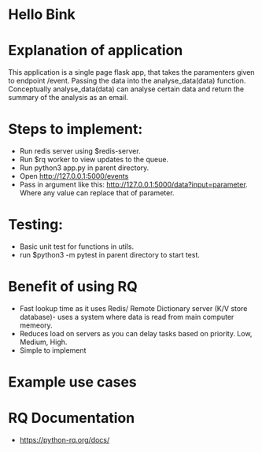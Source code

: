 # Hello Bink

# Explanation of application
This application is a single page flask app, that takes the paramenters given to endpoint /event. Passing the data into the  analyse_data(data) function. Conceptually analyse_data(data) can analyse certain data and return the summary of the analysis as an email.


# Steps to implement:
- Run redis server using $redis-server.
- Run $rq worker to view updates to the queue.
- Run python3 app.py in parent directory.
- Open http://127.0.0.1:5000/events
- Pass in argument like this: http://127.0.0.1:5000/data?input=parameter. Where any value can replace that of parameter.

# Testing:
- Basic unit test for functions in utils.
- run $python3 -m pytest in parent directory to start test.

# Benefit of using RQ
- Fast lookup time as it uses Redis/ Remote Dictionary server (K/V store database)- uses a system where data is read from main computer memeory.
- Reduces load on servers as you can delay tasks based on priority. Low, Medium, High.
- Simple to implement




# Example use cases



# RQ Documentation
- https://python-rq.org/docs/